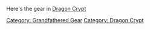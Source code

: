 Here's the gear in [Dragon Crypt](:Category:Dragon_Crypt.md "wikilink")

[Category: Grandfathered Gear](Category:_Grandfathered_Gear "wikilink")
[Category: Dragon Crypt](Category:_Dragon_Crypt "wikilink")
